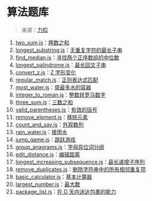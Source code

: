 # 算法题库
> 来源：[力扣](https://leetcode-cn.com/problems)

1. [two_sum.js](two_sum.js)：[两数之和](https://leetcode-cn.com/problems/two-sum/)
2. [longest_substring.js](longest_substring.js)：[无重复字符的最长子串](https://leetcode-cn.com/problems/longest-substring-without-repeating-characters/)
3. [find_median.js](find_median.js)：[寻找两个正序数组的中位数](https://leetcode-cn.com/problems/median-of-two-sorted-arrays/)
4. [longest_palindrome.js](longest_palindrome.js)：[最长回文子串](https://leetcode-cn.com/problems/longest-palindromic-substring/)
5. [convert_z.js](convert_z.js)：[Z 字形变化](https://leetcode-cn.com/problems/zigzag-conversion/)
6. [regular_match.js](regular_match.js)：[正则表达式匹配](https://leetcode-cn.com/problems/regular-expression-matching/)
7. [most_water.js](most_water.js)：[盛最多水的容器](https://leetcode-cn.com/problems/container-with-most-water/)
8. [integer_to_roman.js](integer_to_roman.js)：[整数转罗马数字](https://leetcode-cn.com/problems/integer-to-roman/)
9. [three_sum.js](three_sum.js)：[三数之和](https://leetcode-cn.com/problems/3sum/)
10. [valid_parentheses.js](valid_parentheses.js)：[有效的括号](https://leetcode-cn.com/problems/valid-parentheses/)
11. [remove_element.js](remove_element.js)：[移除元素](https://leetcode-cn.com/problems/remove-element/)
12. [count_and_say.js](count_and_say.js)：[外观数列](https://leetcode-cn.com/problems/count-and-say/)
13. [rain_water.js](rain_water.js)：[接雨水](https://leetcode-cn.com/problems/trapping-rain-water/)
14. [jump_game.js](jump_game.js)：[跳跃游戏](https://leetcode-cn.com/problems/jump-game-ii/)
15. [group_anagrams.js](group_anagrams.js)：[字母异位词分组](https://leetcode-cn.com/problems/group-anagrams/)
16. [edit_distance.js](edit_distance.js)：[编辑距离](https://leetcode-cn.com/problems/edit-distance/)
17. [longest_increasing_subsequence.js](longest_increasing_subsequence.js)：[最长递增子序列](https://leetcode-cn.com/problems/longest-increasing-subsequence/)
18. [remove_duplicates.js](remove_duplicates.js)：[删除字符串中的所有相邻重复项](https://leetcode-cn.com/problems/remove-all-adjacent-duplicates-in-string/)
19. [basic_calculator.js](basic_calculator.js])：[基本计算器](https://leetcode-cn.com/problems/basic-calculator/)
20. [largest_number.js](largest_number.js])：[最大数](https://leetcode-cn.com/problems/largest-number/)
21. [package_list.js](package_list.js])：[在 D 天内送达包裹的能力](https://leetcode-cn.com/problems/capacity-to-ship-packages-within-d-days/)